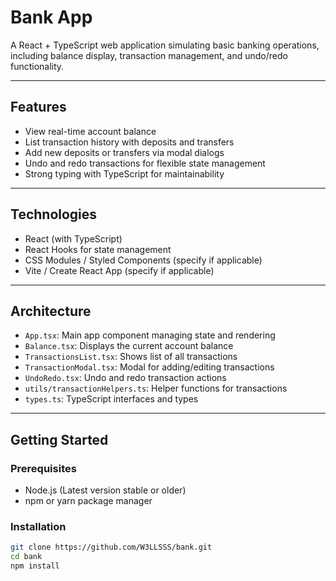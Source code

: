 # Bank App

A React + TypeScript web application simulating basic banking operations, including balance display, transaction management, and undo/redo functionality.

---

## Features

- View real-time account balance
- List transaction history with deposits and transfers
- Add new deposits or transfers via modal dialogs
- Undo and redo transactions for flexible state management
- Strong typing with TypeScript for maintainability

---

## Technologies

- React (with TypeScript)
- React Hooks for state management
- CSS Modules / Styled Components (specify if applicable)
- Vite / Create React App (specify if applicable)

---

## Architecture

- `App.tsx`: Main app component managing state and rendering
- `Balance.tsx`: Displays the current account balance
- `TransactionsList.tsx`: Shows list of all transactions
- `TransactionModal.tsx`: Modal for adding/editing transactions
- `UndoRedo.tsx`: Undo and redo transaction actions
- `utils/transactionHelpers.ts`: Helper functions for transactions
- `types.ts`: TypeScript interfaces and types

---

## Getting Started

### Prerequisites

- Node.js (Latest version stable or older)
- npm or yarn package manager

### Installation

```bash
git clone https://github.com/W3LLSSS/bank.git
cd bank
npm install

